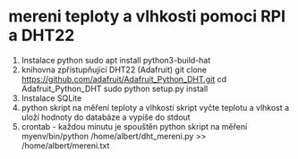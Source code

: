 # mereni teploty a vlhkosti pomoci RPI a DHT22

1) Instalace python 
sudo apt install python3-build-hat
2) knihovna zpřístupňující DHT22 (Adafruit)
git clone https://github.com/adafruit/Adafruit_Python_DHT.git
cd Adafruit_Python_DHT
sudo python setup.py install
3) Instalace SQLite
4) python skript na měření teploty a vlhkosti
skript vyčte teplotu a vlhkost a uloží hodnoty do databáze a vypíše do stdout
5) crontab - každou minutu je spouštěn python skript na měření
myenv/bin/python /home/albert/dht_mereni.py >> /home/albert/mereni.txt
